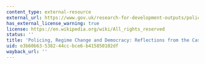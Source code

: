 ```yaml
---
content_type: external-resource
external_url: https://www.gov.uk/research-for-development-outputs/policing-regime-change-and-democracy-reflections-from-the-case-of-mexico
has_external_license_warning: true
license: https://en.wikipedia.org/wiki/All_rights_reserved
status: ''
title: 'Policing, Regime Change and Democracy: Reflections from the Case of Mexico'
uid: e3b60b63-5382-44cc-bce6-b415850102df
wayback_url: ''
---
```

